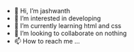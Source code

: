 - 👋 Hi, I’m jashwanth
- 👀 I’m interested in developing
- 🌱 I’m currently learning html and css
- 💞️ I’m looking to collaborate on nothing
- 📫 How to reach me ...

<!---
jash11/jash11 is a ✨ special ✨ repository because its `README.md` (this file) appears on your GitHub profile.
You can click the Preview link to take a look at your changes.
--->
